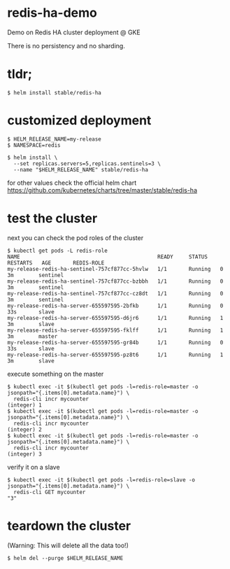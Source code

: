 # redis-ha-demo
Demo on Redis HA cluster deployment @ GKE

There is no persistency and no sharding. 
# tldr;
```
$ helm install stable/redis-ha
```

# customized deployment 
```
$ HELM_RELEASE_NAME=my-release
$ NAMESPACE=redis

$ helm install \
  --set replicas.servers=5,replicas.sentinels=3 \
  --name "$HELM_RELEASE_NAME" stable/redis-ha
```
for other values check the official helm chart https://github.com/kubernetes/charts/tree/master/stable/redis-ha

# test the cluster
next you can check the pod roles of the cluster
```
$ kubectl get pods -L redis-role
NAME                                            READY     STATUS    RESTARTS   AGE       REDIS-ROLE
my-release-redis-ha-sentinel-757cf877cc-5hvlw   1/1       Running   0          3m        sentinel
my-release-redis-ha-sentinel-757cf877cc-bzbbh   1/1       Running   0          3m        sentinel
my-release-redis-ha-sentinel-757cf877cc-cz8dt   1/1       Running   0          3m        sentinel
my-release-redis-ha-server-655597595-2bfkb      1/1       Running   0          33s       slave
my-release-redis-ha-server-655597595-d6jr6      1/1       Running   1          3m        slave
my-release-redis-ha-server-655597595-fklff      1/1       Running   1          3m        master
my-release-redis-ha-server-655597595-gr84b      1/1       Running   0          33s       slave
my-release-redis-ha-server-655597595-pz8t6      1/1       Running   1          3m        slave
```

execute something on the master
```
$ kubectl exec -it $(kubectl get pods -l=redis-role=master -o jsonpath="{.items[0].metadata.name}") \
  redis-cli incr mycounter   
(integer) 1
$ kubectl exec -it $(kubectl get pods -l=redis-role=master -o jsonpath="{.items[0].metadata.name}") \
  redis-cli incr mycounter  
(integer) 2
$ kubectl exec -it $(kubectl get pods -l=redis-role=master -o jsonpath="{.items[0].metadata.name}") \
  redis-cli incr mycounter   
(integer) 3
```
verify it on a slave
```
$ kubectl exec -it $(kubectl get pods -l=redis-role=slave -o jsonpath="{.items[0].metadata.name}") \
  redis-cli GET mycounter
"3"
```
# teardown the cluster
(Warning: This will delete all the data too!)
```
$ helm del --purge $HELM_RELEASE_NAME
```
